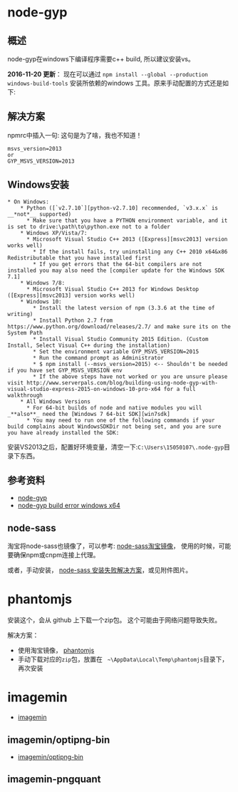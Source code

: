 # node-gyp
## 概述
node-gyp在windows下编译程序需要c++ build, 所以建议安装vs。

**2016-11-20 更新**： 现在可以通过 `npm install --global --production windows-build-tools` 安装所依赖的windows 工具。原来手动配置的方式还是如下:

 
## 解决方案
npmrc中插入一句: 这句是为了啥，我也不知道！
```
msvs_version=2013
or
GYP_MSVS_VERSION=2013
```

## Windows安装

```
* On Windows:
    * Python ([`v2.7.10`][python-v2.7.10] recommended, `v3.x.x` is __*not*__ supported)
      * Make sure that you have a PYTHON environment variable, and it is set to drive:\path\to\python.exe not to a folder
    * Windows XP/Vista/7:
      * Microsoft Visual Studio C++ 2013 ([Express][msvc2013] version works well)
        * If the install fails, try uninstalling any C++ 2010 x64&x86 Redistributable that you have installed first
        * If you get errors that the 64-bit compilers are not installed you may also need the [compiler update for the Windows SDK 7.1]
    * Windows 7/8:
      * Microsoft Visual Studio C++ 2013 for Windows Desktop ([Express][msvc2013] version works well)
    * Windows 10:
        * Install the latest version of npm (3.3.6 at the time of writing)
        * Install Python 2.7 from https://www.python.org/download/releases/2.7/ and make sure its on the System Path
        * Install Visual Studio Community 2015 Edition. (Custom Install, Select Visual C++ during the installation)
        * Set the environment variable GYP_MSVS_VERSION=2015
        * Run the command prompt as Administrator
        * $ npm install (--msvs_version=2015) <-- Shouldn't be needed if you have set GYP_MSVS_VERSION env
        * If the above steps have not worked or you are unsure please visit http://www.serverpals.com/blog/building-using-node-gyp-with-visual-studio-express-2015-on-windows-10-pro-x64 for a full walkthrough
    * All Windows Versions
      * For 64-bit builds of node and native modules you will _**also**_ need the [Windows 7 64-bit SDK][win7sdk]
      * You may need to run one of the following commands if your build complains about WindowsSDKDir not being set, and you are sure you have already installed the SDK:
```

安装VS2013之后，配置好环境变量，清空一下:`C:\Users\15050107\.node-gyp`目录下东西。

## 参考资料
- [node-gyp](https://github.com/nodejs/node-gyp)
- [node-gyp build error windows x64](http://stackoverflow.com/questions/21562038/node-gyp-build-error-windows-x64)

## node-sass
淘宝将node-sass也镜像了，可以参考: [node-sass淘宝镜像](https://npm.taobao.org/mirrors)， 使用的时候，可能要确保npm或cnpm连接上代理。

或者，手动安装， [node-sass 安装失败解决方案](https://github.com/luqin/blog/issues/9)，或见附件图片。

#  phantomjs
安装这个，会从 github 上下载一个zip包。 这个可能由于网络问题导致失败。

解决方案：
- 使用淘宝镜像， [phantomjs](https://npm.taobao.org/mirrors/phantomjs)
- 手动下载对应的`zip`包，放置在 ` ~\AppData\Local\Temp\phantomjs`目录下，再次安装



# imagemin
- [imagemin](https://github.com/imagemin)

## imagemin/optipng-bin
- [imagemin/optipng-bin](https://github.com/imagemin/optipng-bin)


## imagemin-pngquant